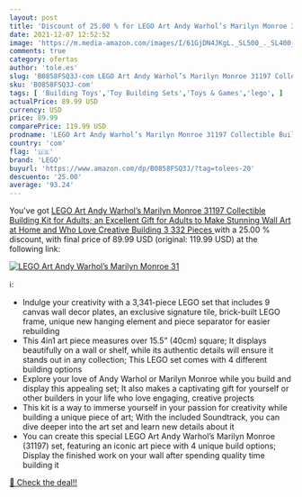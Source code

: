 ```yaml
---
layout: post
title: 'Discount of 25.00 % for LEGO Art Andy Warhol’s Marilyn Monroe 31'
date: 2021-12-07 12:52:52
image: 'https://m.media-amazon.com/images/I/61GjDN4JKgL._SL500_._SL400_.jpg'
comments: true
category: ofertas
author: 'tole.es'
slug: 'B0858FSQ3J-com LEGO Art Andy Warhol’s Marilyn Monroe 31197 Collectible...'
sku: 'B0858FSQ3J-com'
tags: [ 'Building Toys','Toy Building Sets','Toys & Games','lego', ]
actualPrice: 89.99 USD
currency: USD
price: 89.99
comparePrice: 119.99 USD
prodname: 'LEGO Art Andy Warhol’s Marilyn Monroe 31197 Collectible Building Kit for Adults; an Excellent Gift for Adults to Make Stunning Wall Art at Home and Who Love Creative Building  3 332 Pieces '
country: 'com'
flag: '🇺🇸'
brand: 'LEGO'
buyurl: 'https://www.amazon.com/dp/B0858FSQ3J/?tag=tolees-20'
descuento: '25.00'
average: '93.24'
---
```


You've got [LEGO Art Andy Warhol’s Marilyn Monroe 31197 Collectible Building Kit for Adults; an Excellent Gift for Adults to Make Stunning Wall Art at Home and Who Love Creative Building  3 332 Pieces ](https://www.amazon.com/dp/B0858FSQ3J/?tag=tolees-20) with a  25.00 % discount, with final price of 89.99 USD (original: 119.99 USD) at the following link:

[![LEGO Art Andy Warhol’s Marilyn Monroe 31](https://m.media-amazon.com/images/I/61GjDN4JKgL._SL500_._SL400_.jpg)](https://www.amazon.com/dp/B0858FSQ3J/?tag=tolees-20)

ℹ️:

- Indulge your creativity with a 3,341-piece LEGO set that includes 9 canvas wall decor plates, an exclusive signature tile, brick-built LEGO frame, unique new hanging element and piece separator for easier rebuilding
- This 4in1 art piece measures over 15.5” (40cm) square; It displays beautifully on a wall or shelf, while its authentic details will ensure it stands out in any collection; This LEGO set comes with 4 different building options
- Explore your love of Andy Warhol or Marilyn Monroe while you build and display this appealing set; It also makes a captivating gift for yourself or other builders in your life who love engaging, creative projects
- This kit is a way to immerse yourself in your passion for creativity while building a unique piece of art; With the included Soundtrack, you can dive deeper into the art set and learn new details about it
- You can create this special LEGO Art Andy Warhol’s Marilyn Monroe (31197) set, featuring an iconic art piece with 4 unique build options; Display the finished work on your wall after spending quality time building it

[🛒 Check the deal!!](https://www.amazon.com/dp/B0858FSQ3J/?tag=tolees-20)
